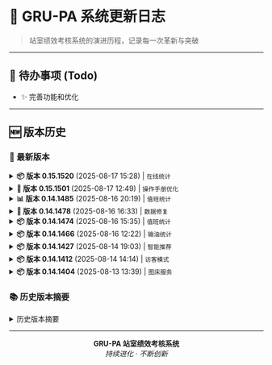 # 🚀 GRU-PA 系统更新日志

> 站室绩效考核系统的演进历程，记录每一次革新与突破

---

## 🎯 待办事项 (Todo)

- ✨ 完善功能和优化

---

## 🆕 版本历史

### 📅 最新版本

<details>
<summary><strong>📦 版本 0.15.1520</strong> (2025-08-17 15:28) | <code>在线统计</code></summary>

- 📦 新增
  - 🌐 在线人数统计

</details>

<details>
<summary><strong>🚀 版本 0.15.1501</strong> (2025-08-17 12:49) | <code>操作手册优化</code></summary>

- 🚀 优化
  - 📖 全面优化操作手册

</details>

<details>
<summary><strong>📊 版本 0.14.1485</strong> (2025-08-16 20:19) | <code>值班统计</code></summary>

- 🚀 优化
  - 📈 值班分类统计及导出

</details>

<details>
<summary><strong>🔧 版本 0.14.1478</strong> (2025-08-16 16:33) | <code>数据修复</code></summary>

- 🐞 修复
  - ⚠️ pandas数据转换时的类型警告信息

</details>

<details>
<summary><strong>📦 版本 0.14.1474</strong> (2025-08-16 15:35) | <code>值班统计</code></summary>

- 📦 新增
  - 📊 值班分类统计及导出

</details>

<details>
<summary><strong>📦 版本 0.14.1466</strong> (2025-08-16 12:22) | <code>输油统计</code></summary>

- 📦 新增
  - ⛽ 22点后输油统计

</details>

<details>
<summary><strong>📦 版本 0.14.1427</strong> (2025-08-14 19:03) | <code>智能推荐</code></summary>

- 📦 新增
  - 🤖 根据历史记录智能设置常用工作

</details>

<details>
<summary><strong>📦 版本 0.14.1412</strong> (2025-08-14 14:14) | <code>访客模式</code></summary>

- 📦 新增
  - 👤 访客账户, 数据只读, 仅作项目演示使用

</details>

<details>
<summary><strong>📦 版本 0.14.1404</strong> (2025-08-13 13:39) | <code>图床服务</code></summary>

- 📦 新增
  - ☁️ 公共图床存储截图文件

</details>

### 📚 历史版本摘要

<details>
<summary>历史版本摘要</summary>

#### 2025年8月更新

##### 📅 2025-08-13

<details>
<summary><strong>🚀 版本 0.13.1393</strong> (2025-08-13 10:17) | <code>手册重写</code></summary>

- 🚀 优化
  - 📖 重写和优化操作手册

</details>

##### 📅 2025-08-11

<details>
<summary><strong>🐞 版本 0.13.1342</strong> (2025-08-11 15:07) | <code>设置修复</code></summary>

- 🐞 修复
  - ⚙️ 更新个人设置中的错误

</details>

<details>
<summary><strong>✏️ 版本 0.13.1339</strong> (2025-08-11 14:52) | <code>公告优化</code></summary>

- ✏️ 更改
  - 📢 公告发布和修改更改不同的页面

</details>

##### 📅 2025-08-09 - 2025-08-07

<details>
<summary><strong>📦 版本 0.12.1295</strong> (2025-08-09 21:07) | <code>操作手册</code></summary>

- 📦 新增
  - 📖 操作手册

</details>

<details>
<summary><strong>📦 版本 0.12.1293</strong> (2025-08-08 16:51) | <code>工作量环比</code></summary>

- 📦 新增
  - 📈 工作量月环比

</details>

<details>
<summary><strong>✏️ 版本 0.12.1279</strong> (2025-08-07 23:16) | <code>安全优化</code></summary>

- ✏️ 更改
  - 🔐 连接池文件改为pyc文件，并添加到.gitignore文件

</details>

<details>
<summary><strong>📦 版本 0.12.1272</strong> (2025-08-07 22:01) | <code>内容检索</code></summary>

- 📦 新增
  - 🔍 工作量内容检索

</details>

<details>
<summary><strong>✏️ 版本 0.12.1266</strong> (2025-08-07 20:48) | <code>界面优化</code></summary>

- ✏️ 更改
  - ⚙️ 系统设置改为vertical-slider

</details>

<details>
<summary><strong>🚀 版本 0.12.1252</strong> (2025-08-07 11:27) | <code>查询优化</code></summary>

- 🚀 优化
  - 📅 将查询日期全部改为前一天

</details>

<details>
<summary><strong>📦 版本 0.12.1251</strong> (2025-08-07 11:25) | <code>批量输入</code></summary>

- 📦 新增
  - 📅 工作量批量输入日期确认

</details>

<details>
<summary><strong>📦 版本 0.12.1250</strong> (2025-08-06 21:15) | <code>容错处理</code></summary>

- 📦 新增
  - 🛡️ 共享值容错处理及公告修改模块

</details>

<details>
<summary><strong>📦 版本 0.12.1244</strong> (2025-08-06 11:15) | <code>Excel导出</code></summary>

- 📦 新增
  - 📊 统计数据excel导出中增加简报sheet(代码全A.I.生成😄)

</details>

<details>
<summary><strong>🚀 版本 0.12.1216</strong> (2025-08-05 21:47) | <code>天气显示</code></summary>

- 🚀 优化
  - 🌧️ 主页天气预报中降雨预测的显示

</details>

#### 2025年8月早期更新

<details>
<summary><strong>📦 版本 0.11.1161</strong> (2025-08-05 16:51) | <code>高温查询</code></summary>

- 📦 新增
  - 🌡️ 历史高温天气查询

</details>

<details>
<summary><strong>📦 版本 0.11.1158</strong> (2025-08-05 15:22) | <code>登录设置</code></summary>

- 📦 新增
  - 🔐 用户名密码登录设置

</details>

<details>
<summary><strong>🚀 版本 0.11.1140</strong> (2025-08-04 21:33) | <code>移动端优化</code></summary>

- 🚀 优化
  - 📱 移动设备显示

</details>

<details>
<summary><strong>🚀 版本 0.11.1113</strong> (2025-08-02 21:50) | <code>车辆展示</code></summary>

- 🚀 优化
  - 🚗 车辆展示车牌自动生成

</details>

<details>
<summary><strong>📦 版本 0.10.1090</strong> (2025-08-02 16:02) | <code>彩蛋功能</code></summary>

- 📦 新增
  - 🎁 彩蛋😄

</details>

<details>
<summary><strong>🚀 版本 0.10.1081</strong> (2025-08-01 15:02) | <code>限行显示</code></summary>

- 🚀 优化
  - 🚘 车辆限行显示

</details>

#### 2025年7月更新

##### 📅 2025-07-29

<details>
<summary><strong>🚀 版本 0.9.984</strong> (2025-07-29 16:47) | <code>工作日判断</code></summary>

- 🚀 优化
  - 📅 车辆限行使用chinese_calendar库判断是否为工作日

</details>

<details>
<summary><strong>📦 版本 0.9.957</strong> (2025-07-29 12:33) | <code>限行预警</code></summary>

- 📦 新增
  - ⚠️ 车辆限行预警

</details>

<details>
<summary><strong>📦 版本 0.9.936</strong> (2025-07-29 09:15) | <code>降雨预测</code></summary>

- 📦 新增
  - 🌧️ 降雨预测

</details>

##### 📅 2025-07-28

<details>
<summary><strong>📦 版本 0.9.904</strong> (2025-07-28 21:24) | <code>默认设置</code></summary>

- 📦 新增
  - ⚙️ 用户设置默认值

</details>

<details>
<summary><strong>📦 版本 0.8.882</strong> (2025-07-28 15:10) | <code>空气质量</code></summary>

- 📦 新增
  - 🌬️ 空气质量模块

</details>

<details>
<summary><strong>📦 版本 0.8.881</strong> (2025-07-28 11:58) | <code>天气预警</code></summary>

- 📦 新增
  - ⚠️ 天气预警

</details>

##### 📅 2025-07-27

<details>
<summary><strong>📦 版本 0.7.777</strong> (2025-07-27 13:50) | <code>高级查询</code></summary>

- 📦 新增
  - 🔍 固定列表和城市代码高级查询功能

</details>

<details>
<summary><strong>🚀 版本 0.7.770</strong> (2025-07-27 12:11) | <code>录入优化</code></summary>

- 🚀 优化
  - ✍️ 工作量手工录入

</details>

<details>
<summary><strong>🚀 版本 0.7.735</strong> (2025-07-24 11:41) | <code>菜单优化</code></summary>

- 🚀 优化
  - 🎛️ 主菜单优化

</details>

<details>
<summary><strong>📦 版本 0.7.743</strong> (2025-07-25 22:46) | <code>组别调整</code></summary>

- 📦 新增
  - 🔄 工作组别调整功能

</details>

<details>
<summary><strong>🚀 版本 0.7.719</strong> (2025-07-24 18:38) | <code>变量优化</code></summary>

- 🚀 优化
  - 📦 变量值获取

</details>

<details>
<summary><strong>🚀 版本 0.7.716</strong> (2025-07-24 18:10) | <code>设置优化</code></summary>

- 🚀 优化
  - ⚙️ 用户设置模块

</details>

<details>
<summary><strong>📦 版本 0.7.712</strong> (2025-07-24 17:25) | <code>系统设置</code></summary>

- 📦 新增
  - ⚙️ 系统设置模块

</details>

##### 📅 2025-07-23 - 2025-07-21

<details>
<summary><strong>🚀 版本 0.6.691</strong> (2025-07-24 10:43) | <code>图表优化</code></summary>

- 🚀 优化
  - 📈 趋势图生成

</details>

<details>
<summary><strong>🚀 版本 0.6.677</strong> (2025-07-23 20:07) | <code>录入逻辑</code></summary>

- 🚀 优化
  - ⚙️ 工作量手工录入后处理逻辑

</details>

<details>
<summary><strong>📦 版本 0.6.675</strong> (2025-07-23 16:44) | <code>容错检查</code></summary>

- 📦 新增
  - 🛡️ 查询开始结束时间的容错检查

</details>

<details>
<summary><strong>🚀 版本 0.6.670</strong> (2025-07-23 13:04) | <code>模块优化</code></summary>

- 🚀 优化
  - 🔧 工作量修改和登录模块

</details>

<details>
<summary><strong>🚀 版本 0.6.661</strong> (2025-07-22 14:38) | <code>默认工作</code></summary>

- 🚀 优化
  - 📋 工作量默认工作量带入按照值班和白班区分

</details>

<details>
<summary><strong>🚀 版本 0.6.657</strong> (2025-07-22 11:29) | <code>输入模块</code></summary>

- 🚀 优化
  - ⌨️ 工作量批量和手工输入模块

</details>

<details>
<summary><strong>🚀 版本 0.6.631</strong> (2025-07-21 23:36) | <code>手工输入</code></summary>

- 🚀 优化
  - ✍️ 工作量手工输入模块

</details>

<details>
<summary><strong>📦 版本 0.6.631</strong> (2025-07-21 22:44) | <code>共享分值</code></summary>

- 📦 新增
  - 🔗 工作量调整后同步剩余共享分值

</details>

<details>
<summary><strong>📦 版本 0.6.623</strong> (2025-07-21 18:11) | <code>重置功能</code></summary>

- 📦 新增
  - 🔄 重置工作组别热度和更新ID自增量初始值

</details>

<details>
<summary><strong>⚙️ 版本 0.6.608</strong> (2025-07-21 12:13) | <code>版本计算</code></summary>

- ⚙️ 调整
  - 🔢 调整版本计算方法

</details>

##### 📅 2025年7月早期更新

<details>
<summary><strong>🚀 版本 0.5.593</strong> (2025-07-21 11:55) | <code>人脸数据</code></summary>

- 🚀 优化
  - 👥 人脸数据生成可以批量分用户生成

</details>

<details>
<summary><strong>🚀 版本 0.5.571</strong> (2025-07-20 21:44) | <code>人脸识别</code></summary>

- 🚀 优化
  - 🎯 优化人脸识别模块

</details>

<details>
<summary><strong>📦 版本 0.5.558</strong> (2025-07-20 14:11) | <code>容差设置</code></summary>

- 📦 新增
  - 🎛️ 人脸识别使用可调容差值并增加测试功能

</details>

<details>
<summary><strong>📦 版本 0.5.553</strong> (2025-07-20 10:23) | <code>照片存储</code></summary>

- 📦 新增
  - 💾 增加人脸识别照片存储至数据库

</details>

<details>
<summary><strong>🚀 版本 0.5.531</strong> (2025-07-18 21:40) | <code>摄像头选择</code></summary>

- 🚀 优化
  - 📹 优化选择摄像头的逻辑

</details>

<details>
<summary><strong>🚀 版本 0.5.510</strong> (2025-07-18 17:50) | <code>识别准确率</code></summary>

- 🚀 优化
  - 🎯 提高人脸识别准确率

</details>

<details>
<summary><strong>🚀 版本 0.4.84</strong> (2025-07-17 16:17) | <code>WebRTC优化</code></summary>

- 🚀 优化
  - 🌐 webrtc人脸识别模块

</details>

<details>
<summary><strong>📦 版本 0.4.431</strong> (2025-07-17 10:18) | <code>分组排序</code></summary>

- 📦 新增
  - 📋 工作量批量录入时按照个性化分组进行排序

</details>

<details>
<summary><strong>📦 版本 0.3.398</strong> (2025-07-16 23:32) | <code>人脸识别登录</code></summary>

- 📦 新增
  - 🔐 人脸识别登录

</details>

<details>
<summary><strong>📦 版本 0.3.395</strong> (2025-07-16 20:33) | <code>展开图标</code></summary>

- 📦 新增
  - ➕ Expander icon

</details>

<details>
<summary><strong>📦 版本 0.3.380</strong> (2025-07-16 14:13) | <code>文档更新</code></summary>

- 📦 新增
  - 📄 对README.md内容进行自动更新

</details>

<details>
<summary><strong>🚀 版本 0.3.375</strong> (2025-07-16 12:53) | <code>分值录入</code></summary>

- 🚀 优化
  - 📊 工作量录入分为固定分值和共享分值

</details>

<details>
<summary><strong>📦 版本 0.3.329</strong> (2025-07-14 15:37) | <code>个人设置</code></summary>

- 📦 新增
  - ⚙️ 个人设置, 每个人都有单独设置

</details>

<details>
<summary><strong>📦 版本 0.2.290</strong> (2025-07-14 11:25) | <code>高级查询</code></summary>

- 📦 新增
  - 🔍 工作量高级查询功能

</details>

<details>
<summary><strong>🚀 版本 0.2.282</strong> (2025-07-12 23:52) | <code>主页显示</code></summary>

- 🚀 优化
  - 🏠 主页显示改为静态显示和实时天气改为metric显示

</details>

<details>
<summary><strong>🚀 版本 0.2.252</strong> (2025-07-12 18:20) | <code>天气图标</code></summary>

- 🚀 优化
  - 🌤️ 天气图标使用和风标准图标及添加风向图标

</details>

<details>
<summary><strong>📦 版本 0.2.242</strong> (2025-07-11 23:23) | <code>温度查询</code></summary>

- 📦 新增
  - 🌡️ 历史温度查询, 同时生成温度、风力和湿度小时曲线图

</details>

<details>
<summary><strong>📦 版本 0.2.216</strong> (2025-07-11 12:23) | <code>历史天气</code></summary>

- 📦 新增
  - 📅 增加查询历史天气功能

</details>

<details>
<summary><strong>📦 版本 0.2.200</strong> (2025-07-11 01:13) | <code>站室天气</code></summary>

- 📦 新增
  - 🌦️ 增加所属站室的天气显示

</details>

<details>
<summary><strong>🐞 版本 0.1.149</strong> (2025-07-10 11:37) | <code>图表修复</code></summary>

- 🐞 修复
  - 📉 中位数图表生成时没有数据的错误

</details>

<details>
<summary><strong>🚀 版本 0.1.125</strong> (2025-07-10 10:49) | <code>录入优化</code></summary>

- 🚀 优化
  - ✍️ 工作量录入功能

</details>

<details>
<summary><strong>🚀 版本 0.11.119</strong> (2025-07-08 22:09) | <code>Logo显示</code></summary>

- 🚀 优化
  - 🖼️ 库Logo和Badge显示

</details>

<details>
<summary><strong>🚀 版本 0.10.102</strong> (2025-07-08 14:23) | <code>版本号</code></summary>

- 🚀 优化
  - 🔢 Package版本号改为动态生成badge文件

</details>

<details>
<summary><strong>🚀 版本 0.09.99</strong> (2025-07-07 21:18) | <code>登录优化</code></summary>

- 🚀 优化
  - 🔐 优化登录模块

</details>

<details>
<summary><strong>🚀 版本 0.08.88</strong> (2025-07-07 15:23) | <code>密码重置</code></summary>

- 🚀 优化
  - 🔁 优化密码重置功能

</details>

<details>
<summary><strong>🚀 版本 0.07.79</strong> (2025-07-07 13:48) | <code>Excel导出</code></summary>

- 🚀 优化
  - 📄 优化excel文件导出功能

</details>

<details>
<summary><strong>🚀 版本 0.07.78</strong> (2025-07-07 11:29) | <code>主页显示</code></summary>

- 🚀 优化
  - 🏠 主页面显示和单独设置图表字体

</details>

<details>
<summary><strong>🚀 版本 0.07.74</strong> (2025-07-07 09:57) | <code>模块优化</code></summary>

- 🚀 优化
  - 🔧 登录和工作量输入模块优化

</details>

<details>
<summary><strong>🔧 版本 0.07.72</strong> (2025-07-06 22:26) | <code>数据转换</code></summary>

- 🔧 修复
  - 🔢 查询记录中对特定字段数值转化为整型的错误

</details>

<details>
<summary><strong>📦 版本 0.06.67</strong> (2025-07-06 17:00) | <code>站内公告</code></summary>

- 📦 新增
  - 📢 增加站内公告功能

</details>

<details>
<summary><strong>📦 版本 0.06.65</strong> (2025-07-06 14:25) | <code>趋势图</code></summary>

- 📦 新增
  - 📈 增加多种统计数据趋势图显示

</details>

<details>
<summary><strong>📦 版本 0.06.64</strong> (2025-07-06 09:15) | <code>核定开关</code></summary>

- 📦 新增
  - 🔘 统计数据中增加区分工作是否已核定开关

</details>

<details>
<summary><strong>📦 版本 0.06.63</strong> (2025-07-06 00:00) | <code>统计图表</code></summary>

- 📦 新增
  - 📊 增加统计图表功能

</details>

<details>
<summary><strong>📦 版本 0.05.58</strong> (2025-07-05 21:55) | <code>默认工作</code></summary>

- 📦 新增
  - 📋 增加根据登陆者工作性质自动带入默认工作功能

</details>

<details>
<summary><strong>📦 版本 0.05.55</strong> (2025-07-05 20:36) | <code>逻辑检查</code></summary>

- 📦 新增
  - ✅ 增加工作量逻辑性检查功能

</details>

<details>
<summary><strong>📦 版本 0.05.52</strong> (2025-07-05 15:55) | <code>减分项</code></summary>

- 📦 新增
  - ⚠️ 增加基础功能: 减分项录入

</details>

<details>
<summary><strong>📦 版本 0.05.51</strong> (2025-07-05 14:35) | <code>密码重置</code></summary>

- 📦 新增
  - 🔁 增加基础功能: 密码重置和优化工作量修改功能

</details>

<details>
<summary><strong>📦 版本 0.03.36</strong> (2025-07-04 15:40) | <code>记录检查</code></summary>

- 📦 新增
  - ✅ 增加基础功能: 加入记录检查功能

</details>

<details>
<summary><strong>📦 版本 0.03.35</strong> (2025-07-04 14:49) | <code>合并统计</code></summary>

- 📦 新增
  - 📊 增加基础功能: 加入合并统计功能

</details>

<details>
<summary><strong>📦 版本 0.03.34</strong> (2025-07-04 13:03) | <code>批量核定</code></summary>

- 📦 新增
  - ✅ 增加基础功能: 加入批量核定功能

</details>

<details>
<summary><strong>📦 版本 0.03.30</strong> (2025-07-04 12:27) | <code>手工录入</code></summary>

- 📦 新增
  - ✍️ 增加基础功能: 加入手工录入假如固定列表功能

</details>

<details>
<summary><strong>🚀 版本 0.02.26</strong> (2025-07-03 21:55) | <code>代码优化</code></summary>

- 🚀 优化
  - 🔧 合并公用模块, 减少重复代码

</details>

<details>
<summary><strong>📦 版本 0.02.23</strong> (2025-07-03 20:45) | <code>手工录入</code></summary>

- 📦 新增
  - ✍️ 增加基础功能: 加入工作量手工录入及查询功能

</details>

<details>
<summary><strong>📦 版本 0.02.21</strong> (2025-07-03 19:17) | <code>工作量输入</code></summary>

- 📦 新增
  - 💼 增加基础功能: 加入输入工作量功能

</details>

<details>
<summary><strong>📦 版本 0.01.18</strong> (2025-07-03 14:23) | <code>用户管理</code></summary>

- 📦 新增
  - 👤 增加基础功能: 用户管理, 登入，登出，密码修改和重置

</details>

<details>
<summary><strong>🎉 版本 0.0.1</strong> (2025-07-03 10:47) | <code>项目初始</code></summary>

- 🎉 项目初始
  - 🚀 开始编制站室绩效考核系统GRU-PA

</details>

</details>

---

<p align="center">
  <strong>GRU-PA 站室绩效考核系统</strong><br/>
  <i>持续进化 · 不断创新</i>
</p>
